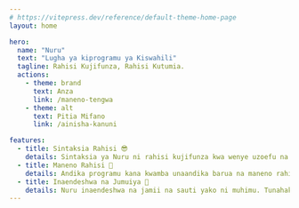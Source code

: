 ```yaml
---
# https://vitepress.dev/reference/default-theme-home-page
layout: home

hero:
  name: "Nuru"
  text: "Lugha ya kiprogramu ya Kiswahili"
  tagline: Rahisi Kujifunza, Rahisi Kutumia.
  actions:
    - theme: brand
      text: Anza
      link: /maneno-tengwa
    - theme: alt
      text: Pitia Mifano
      link: /ainisha-kanuni

features:
  - title: Sintaksia Rahisi 😎
    details: Sintaksia ya Nuru ni rahisi kujifunza kwa wenye uzoefu na wasio na uzoefu na kutengeneza programu.
  - title: Maneno Rahisi 🎹
    details: Andika programu kana kwamba unaandika barua na maneno rahisi kama andika() kuchapisha kitu na jaza() kupata maingizo kutoka kwa watumiaji.
  - title: Inaendeshwa na Jumuiya 👥
    details: Nuru inaendeshwa na jamii na sauti yako ni muhimu. Tunahakikisha kushauriana na jamii kabla ya kufanya uamuzi. Njoo ujiunge nasi <a href="https://t.me/NuruProgrammingChat" target="_blank" rel="noopener noreferrer">Telegram</a>
---
```

